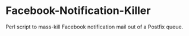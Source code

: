 # Facebook-Notification-Killer
Perl script to mass-kill Facebook notification mail out of a Postfix queue.
